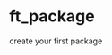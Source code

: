 # ft_package

create your first package

<!-- project test
pip list | grep '^f'

python3 -m pip install --upgrade build   # install the build package
python3 -m build                         # build the package

pip install ./dist/ft_package-0.0.1.tar.gz
pip install ./dist/ft_package-0.0.1-py3-none-any.whl

pip show -v ft_package

pip uninstall ft_package
rm -rf dist/ build/ ft_package.egg-info/
-->
